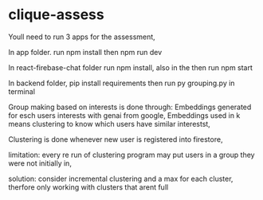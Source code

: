 # clique-assess


Youll need to run 3 apps for the assessment, 

In app folder. 
run npm install then npm run dev 

In react-firebase-chat folder
run npm install, also in the 
then run npm start 

In backend folder, 
pip install requirements
then run py grouping.py in terminal 

Group making based on interests is done through:
Embeddings generated for esch users interests with genai from google, 
Embeddings used in k means clustering to know which users have similar interestst, 

Clustering is done whenever new user is registered into firestore, 

limitation: every re run of clustering program may put users in a group they were not initially in, 

solution: consider incremental clustering and a max for each cluster, therfore only working with clusters that arent full 